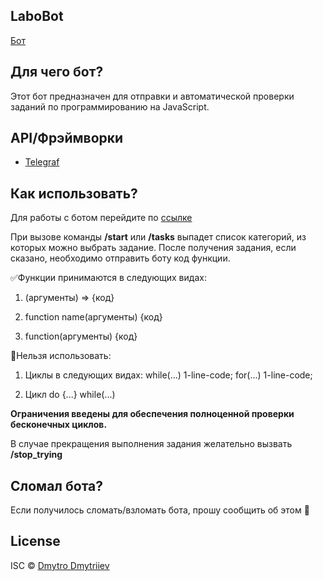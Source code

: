 ## LaboBot
[Бот](https://t.me/progTasks_bot)

## Для чего бот?
Этот бот предназначен для отправки и автоматической проверки заданий по программированию на JavaScript.

## API/Фрэймворки
- [Telegraf](https://telegraf.js.org/#/)

## Как использовать?
Для работы с ботом перейдите по [ссылке](https://t.me/progTasks_bot)

При вызове команды <b>/start</b> или <b>/tasks</b> выпадет список категорий, из которых можно выбрать задание.
После получения задания, если сказано, необходимо отправить боту код функции.

✅Функции принимаются в следующих видах:

1. (аргументы) => {код}

2. function name(аргументы) {код}

3. function(аргументы) {код}

🔴Нельзя использовать:

1. Циклы в следующих видах:
    while(...) 1-line-code;
    for(...) 1-line-code;

2. Цикл do {...} while(...)

<b>Ограничения введены для обеспечения полноценной проверки бесконечных циклов.</b>

В случае прекращения выполнения задания желательно вызвать <b>/stop_trying</b>

## Сломал бота?
Если получилось сломать/взломать бота, прошу сообщить об этом 🤖

## License
ISC © [Dmytro Dmytriiev](https://github.com/dirayser)
